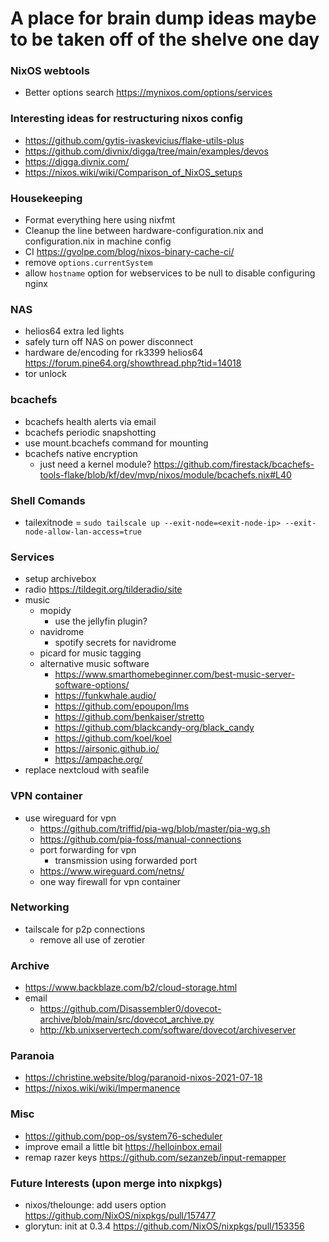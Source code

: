 # A place for brain dump ideas maybe to be taken off of the shelve one day

### NixOS webtools
- Better options search https://mynixos.com/options/services 

### Interesting ideas for restructuring nixos config
- https://github.com/gytis-ivaskevicius/flake-utils-plus
- https://github.com/divnix/digga/tree/main/examples/devos
- https://digga.divnix.com/
- https://nixos.wiki/wiki/Comparison_of_NixOS_setups

### Housekeeping
- Format everything here using nixfmt
- Cleanup the line between hardware-configuration.nix and configuration.nix in machine config
- CI https://gvolpe.com/blog/nixos-binary-cache-ci/
- remove `options.currentSystem`
- allow `hostname` option for webservices to be null to disable configuring nginx

### NAS
- helios64 extra led lights
- safely turn off NAS on power disconnect
- hardware de/encoding for rk3399 helios64 https://forum.pine64.org/showthread.php?tid=14018
- tor unlock

### bcachefs
- bcachefs health alerts via email
- bcachefs periodic snapshotting
- use mount.bcachefs command for mounting
- bcachefs native encryption
    - just need a kernel module? https://github.com/firestack/bcachefs-tools-flake/blob/kf/dev/mvp/nixos/module/bcachefs.nix#L40

### Shell Comands
- tailexitnode = `sudo tailscale up --exit-node=<exit-node-ip> --exit-node-allow-lan-access=true`

### Services
- setup archivebox
- radio https://tildegit.org/tilderadio/site
- music
    - mopidy
        - use the jellyfin plugin?
    - navidrome
        - spotify secrets for navidrome
    - picard for music tagging
    - alternative music software
        - https://www.smarthomebeginner.com/best-music-server-software-options/
        - https://funkwhale.audio/
        - https://github.com/epoupon/lms
        - https://github.com/benkaiser/stretto
        - https://github.com/blackcandy-org/black_candy
        - https://github.com/koel/koel
        - https://airsonic.github.io/
        - https://ampache.org/
- replace nextcloud with seafile

### VPN container
- use wireguard for vpn
    - https://github.com/triffid/pia-wg/blob/master/pia-wg.sh
    - https://github.com/pia-foss/manual-connections
    - port forwarding for vpn
        - transmission using forwarded port
    - https://www.wireguard.com/netns/
    - one way firewall for vpn container

### Networking
- tailscale for p2p connections
    - remove all use of zerotier

### Archive
- https://www.backblaze.com/b2/cloud-storage.html
- email
    - https://github.com/Disassembler0/dovecot-archive/blob/main/src/dovecot_archive.py
    - http://kb.unixservertech.com/software/dovecot/archiveserver

### Paranoia
- https://christine.website/blog/paranoid-nixos-2021-07-18
- https://nixos.wiki/wiki/Impermanence

### Misc
- https://github.com/pop-os/system76-scheduler
- improve email a little bit https://helloinbox.email
- remap razer keys https://github.com/sezanzeb/input-remapper

### Future Interests (upon merge into nixpkgs)
- nixos/thelounge: add users option https://github.com/NixOS/nixpkgs/pull/157477
- glorytun: init at 0.3.4 https://github.com/NixOS/nixpkgs/pull/153356